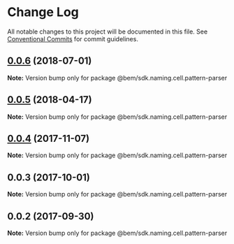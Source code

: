# Change Log

All notable changes to this project will be documented in this file.
See [Conventional Commits](https://conventionalcommits.org) for commit guidelines.

<a name="0.0.6"></a>
## [0.0.6](https://github.com/bem/bem-sdk/compare/@bem/sdk.naming.cell.pattern-parser@0.0.5...@bem/sdk.naming.cell.pattern-parser@0.0.6) (2018-07-01)




**Note:** Version bump only for package @bem/sdk.naming.cell.pattern-parser

<a name="0.0.5"></a>
## [0.0.5](https://github.com/bem/bem-sdk/compare/@bem/sdk.naming.cell.pattern-parser@0.0.4...@bem/sdk.naming.cell.pattern-parser@0.0.5) (2018-04-17)




**Note:** Version bump only for package @bem/sdk.naming.cell.pattern-parser

<a name="0.0.4"></a>
## [0.0.4](https://github.com/bem/bem-sdk/compare/@bem/sdk.naming.cell.pattern-parser@0.0.3...@bem/sdk.naming.cell.pattern-parser@0.0.4) (2017-11-07)




**Note:** Version bump only for package @bem/sdk.naming.cell.pattern-parser

<a name="0.0.3"></a>
## 0.0.3 (2017-10-01)




**Note:** Version bump only for package @bem/sdk.naming.cell.pattern-parser

<a name="0.0.2"></a>
## 0.0.2 (2017-09-30)




**Note:** Version bump only for package @bem/sdk.naming.cell.pattern-parser
